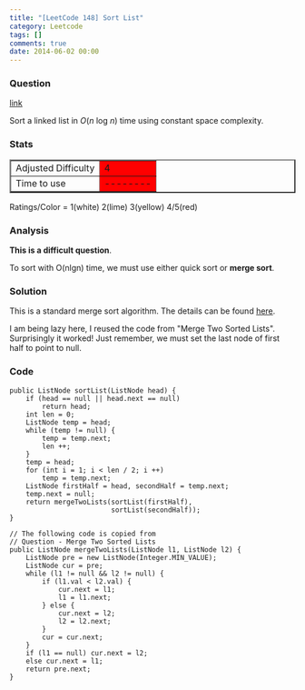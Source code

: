 ```yaml
---
title: "[LeetCode 148] Sort List"
category: Leetcode
tags: []
comments: true
date: 2014-06-02 00:00
---
```



### Question

[link](https://oj.leetcode.com/problems/sort-list/)

<div class="question-content bg-color bg-img font-color">
            <p class="font-color"></p><p class="font-color">Sort a linked list in <i>O</i>(<i>n</i> log <i>n</i>) time using constant space complexity.</p><p class="font-color"></p>
          </div>

### Stats

<table border="2">
	<tr>
		<td>Adjusted Difficulty</td>
		<td bgcolor="red">4</td>
	</tr>
	<tr>
		<td>Time to use</td>
		<td bgcolor="red">--------</td>
	</tr>
</table>

Ratings/Color = 1(white) 2(lime) 3(yellow) 4/5(red)

### Analysis

**This is a difficult question**.

To sort with O(nlgn) time, we must use either quick sort or **merge sort**.

### Solution

This is a standard merge sort algorithm. The details can be found [here](http://www.programcreek.com/2012/11/leetcode-solution-merge-sort-linkedlist-in-java/).

I am being lazy here, I reused the code from "Merge Two Sorted Lists". Surprisingly it worked! Just remember, we must set the last node of first half to point to null.

### Code

    public ListNode sortList(ListNode head) {
        if (head == null || head.next == null)
            return head;
        int len = 0;
        ListNode temp = head;
        while (temp != null) {
            temp = temp.next;
            len ++;
        }
        temp = head;
        for (int i = 1; i < len / 2; i ++)
            temp = temp.next;
        ListNode firstHalf = head, secondHalf = temp.next;
        temp.next = null;
        return mergeTwoLists(sortList(firstHalf),
                             sortList(secondHalf));
    }

    // The following code is copied from
    // Question - Merge Two Sorted Lists
    public ListNode mergeTwoLists(ListNode l1, ListNode l2) {
        ListNode pre = new ListNode(Integer.MIN_VALUE);
        ListNode cur = pre;
        while (l1 != null && l2 != null) {
            if (l1.val < l2.val) {
                cur.next = l1;
                l1 = l1.next;
            } else {
                cur.next = l2;
                l2 = l2.next;
            }
            cur = cur.next;
        }
        if (l1 == null) cur.next = l2;
        else cur.next = l1;
        return pre.next;
    }
